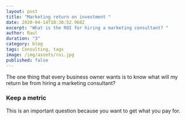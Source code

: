 ```yaml
---
layout: post
title: "Marketing return on investment "
date: 2020-04-14T18:30:52.968Z
excerpt: "What is the ROI for hiring a marketing consultant? "
author: Raul
duration: "3"
category: blog
tags: Consulting, tags
image: /img/assets/roi.jpg
published: false
---
```


The one thing that every business owner wants is to know what will my return be from hiring a marketing consultant?

### Keep a metric

This is an important question because you want to get what you pay for.